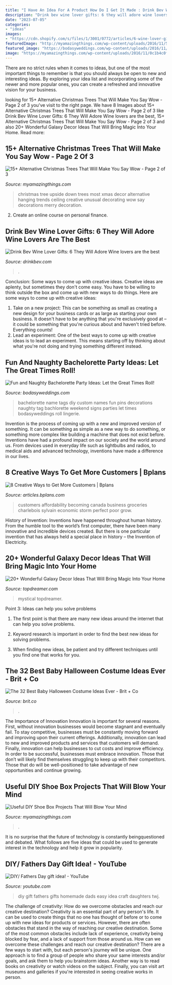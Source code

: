 ```yaml
---
title: "I Have An Idea For A Product How Do I Get It Made : Drink Bev Wine Lover Gifts: 6 They Will Adore Wine Lovers Are The Best"
description: "Drink bev wine lover gifts: 6 they will adore wine lovers are the best"
date: "2023-07-05"
categories:
- "ideas"
images:
- "https://cdn.shopify.com/s/files/1/3001/0772/articles/6-wine-lover-gifts-they-will-adore-124422_1200x1200.jpg?v=1618094905"
featuredImage: "http://myamazingthings.com/wp-content/uploads/2016/11/50795df792d0b1c4a8384de6ae6d1bb0.jpg"
featured_image: "https://bodasyweddings.com/wp-content/uploads/2016/11/bachelorette-party-name-tags.jpg"
image: "https://myamazingthings.com/wp-content/uploads/2016/11/0c1b4c0fde85179266291affb8d701b4.jpg"
---
```



There are no strict rules when it comes to ideas, but one of the most important things to remember is that you should always be open to new and interesting ideas. By exploring your idea list and incorporating some of the newer and more popular ones, you can create a refreshed and innovative vision for your business.

	

		
looking for 15+ Alternative Christmas Trees That Will Make You Say Wow - Page 2 of 3 you've visit to the right page. We have 8 Images about 15+ Alternative Christmas Trees That Will Make You Say Wow - Page 2 of 3 like Drink Bev Wine Lover Gifts: 6 They Will Adore Wine lovers are the best, 15+ Alternative Christmas Trees That Will Make You Say Wow - Page 2 of 3 and also 20+ Wonderful Galaxy Decor Ideas That Will Bring Magic Into Your Home. Read more:
		
    
## 15+ Alternative Christmas Trees That Will Make You Say Wow - Page 2 Of 3

<img loading=lazy src="http://myamazingthings.com/wp-content/uploads/2016/11/50795df792d0b1c4a8384de6ae6d1bb0.jpg" onerror="this.onerror=null;this.src='https://tse4.mm.bing.net/th?id=OIP.ZlUoQhYNFijhXdR9Mf0ZkADJEs&amp;pid=15.1';" alt="15+ Alternative Christmas Trees That Will Make You Say Wow - Page 2 of 3">

_Source: myamazingthings.com_

>christmas tree upside down trees most xmas decor alternative hanging trends ceiling creative unusual decorating wow say decorations merry decoration. 

	

2. Create an online course on personal finance.

    
## Drink Bev Wine Lover Gifts: 6 They Will Adore Wine Lovers Are The Best

<img loading=lazy src="https://cdn.shopify.com/s/files/1/3001/0772/articles/6-wine-lover-gifts-they-will-adore-124422_1200x1200.jpg?v=1618094905" onerror="this.onerror=null;this.src='https://tse2.mm.bing.net/th?id=OIP.04axdIB38LFO8XshqHYmGgHaE8&amp;pid=15.1';" alt="Drink Bev Wine Lover Gifts: 6 They Will Adore Wine lovers are the best">

_Source: drinkbev.com_

>. 

	

Conclusion: Some ways to come up with creative ideas.
Creative ideas are aplenty, but sometimes they don't come easy. You have to be willing to think outside the box and come up with new ways to do things. Here are some ways to come up with creative ideas: 
1. Take on a new project: This can be something as small as creating a new design for your business cards or as large as starting your own business. It doesn't have to be anything that you're exclusively good at – it could be something that you're curious about and haven't tried before. Everything counts! 
2. Lead an experiment: One of the best ways to come up with creative ideas is to lead an experiment. This means starting off by thinking about what you're not doing and trying something different instead.

    
## Fun And Naughty Bachelorette Party Ideas: Let The Great Times Roll!

<img loading=lazy src="https://bodasyweddings.com/wp-content/uploads/2016/11/bachelorette-party-name-tags.jpg" onerror="this.onerror=null;this.src='https://tse3.mm.bing.net/th?id=OIP.fbTxFkGFUJt6sJ4rAJBv6QHaJ4&amp;pid=15.1';" alt="Fun and Naughty Bachelorette Party Ideas: Let the Great Times Roll!">

_Source: bodasyweddings.com_

>bachelorette name tags diy custom names fun pins decorations naughty tag bachlorette weekend signs parties let times bodasyweddings roll lingerie. 

	

Invention is the process of coming up with a new and improved version of something. It can be something as simple as a new way to do something, or something more complex like building a machine that does not exist before. Inventions have had a profound impact on our society and the world around us. From devices used in everyday life such as lightbulbs and radios, to medical aids and advanced technology, inventions have made a difference in our lives.

    
## 8 Creative Ways To Get More Customers | Bplans

<img loading=lazy src="https://s3.amazonaws.com/pas-wordpress-media/content/uploads/2015/07/shutterstock_216498037-e1437598265979.jpg" onerror="this.onerror=null;this.src='https://tse3.mm.bing.net/th?id=OIP.uCrOCiN4Jrxth5iZFztIZAHaE8&amp;pid=15.1';" alt="8 Creative Ways to Get More Customers | Bplans">

_Source: articles.bplans.com_

>customers affordability becoming canada business groceries charlebois sylvain economic storm perfect poor grow. 

	

History of Invention:
Inventions have happened throughout human history. From the humble tool to the world’s first computer, there have been many innovative and incredible devices created. But there is one particular invention that has always held a special place in history – the Invention of Electricity.

    
## 20+ Wonderful Galaxy Decor Ideas That Will Bring Magic Into Your Home

<img loading=lazy src="https://topdreamer.com/wp-content/uploads/2015/10/wonderful-galaxy-decor-ideas-that-will-bring-magic-into-your-home.jpg" onerror="this.onerror=null;this.src='https://tse2.mm.bing.net/th?id=OIP.l1QSUia2N9ZEgklusqK7AAHaD3&amp;pid=15.1';" alt="20+ Wonderful Galaxy Decor Ideas That Will Bring Magic Into Your Home">

_Source: topdreamer.com_

>mystical topdreamer. 

	

Point 3: Ideas can help you solve problems
1. The first point is that there are many new ideas around the internet that can help you solve problems.
2. Keyword research is important in order to find the best new ideas for solving problems.

3. When finding new ideas, be patient and try different techniques until you find one that works for you.

    
## The 32 Best Baby Halloween Costume Ideas Ever - Brit + Co

<img loading=lazy src="https://www.brit.co/media-library/eyJhbGciOiJIUzI1NiIsInR5cCI6IkpXVCJ9.eyJpbWFnZSI6Imh0dHBzOi8vYXNzZXRzLnJibC5tcy8yMTMzMzQ1NS9vcmlnaW4uanBnIiwiZXhwaXJlc19hdCI6MTY1NzkxNjI0MX0.LG2SArZP45Byq0zWix1QllTjtR9iDDEEqISDLcTP6e8/image.jpg?width=1500&amp;coordinates=206%2C0%2C206%2C0&amp;height=2000" onerror="this.onerror=null;this.src='https://tse2.mm.bing.net/th?id=OIP.kwmx5WPQh8JpWgIWpsWrWQHaMm&amp;pid=15.1';" alt="The 32 Best Baby Halloween Costume Ideas Ever - Brit + Co">

_Source: brit.co_

>. 

	

The Importance of Innovation
Innovation is important for several reasons. First, without innovation businesses would become stagnant and eventually fail. To stay competitive, businesses must be constantly moving forward and improving upon their current offerings. Additionally, innovation can lead to new and improved products and services that customers will demand. Finally, innovation can help businesses to cut costs and improve efficiency.
In order to be successful, businesses must embrace innovation. Those that don’t will likely find themselves struggling to keep up with their competitors. Those that do will be well-positioned to take advantage of new opportunities and continue growing.

    
## Useful DIY Shoe Box Projects That Will Blow Your Mind

<img loading=lazy src="https://myamazingthings.com/wp-content/uploads/2016/11/0c1b4c0fde85179266291affb8d701b4.jpg" onerror="this.onerror=null;this.src='https://tse2.mm.bing.net/th?id=OIP.e1pr2XwY3SqK_ODACgKnGwHaJ3&amp;pid=15.1';" alt="Useful DIY Shoe Box Projects That Will Blow Your Mind">

_Source: myamazingthings.com_

>. 

	

It is no surprise that the future of technology is constantly beingquestioned and debated. What follows are five ideas that could be used to generate interest in the technology and help it grow in popularity.

    
## DIY/ Fathers Day Gift Idea! - YouTube

<img loading=lazy src="http://i.ytimg.com/vi/twj-kZiLU6E/maxresdefault.jpg" onerror="this.onerror=null;this.src='https://tse4.mm.bing.net/th?id=OIP.4Q_db2fXv4ZWN9jnmXQEXQHaEK&amp;pid=15.1';" alt="DIY/ Fathers Day gift idea! - YouTube">

_Source: youtube.com_

>diy gift fathers gifts homemade dads easy idea craft daughters twj. 

	

The challenge of creativity: How do we overcome obstacles and reach our creative destination?
Creativity is an essential part of any person's life. It can be used to create things that no one has thought of before or to come up with new ideas for products or services. However, there are often obstacles that stand in the way of reaching our creative destination. Some of the most common obstacles include lack of experience, creativity being blocked by fear, and a lack of support from those around us. How can we overcome these challenges and reach our creative destination? There are a few ways to start with, but each person's journey will be unique. One approach is to find a group of people who share your same interests and/or goals, and ask them to help you brainstorm ideas. Another way is to read books on creativity or watch videos on the subject. Finally, you can visit art museums and galleries if you're interested in seeing creative works in person.

